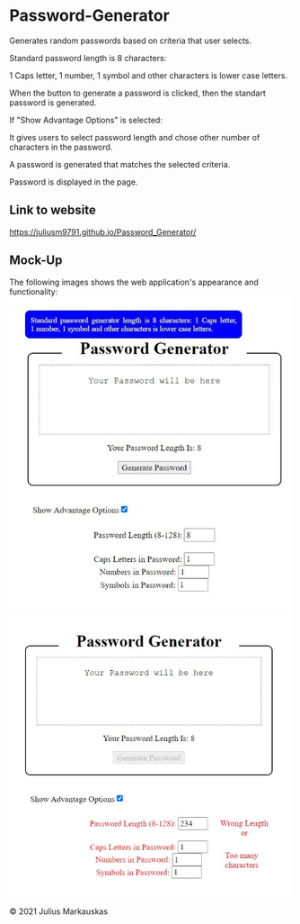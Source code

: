 # Password-Generator

Generates random passwords based on criteria that user selects.

Standard password length is 8 characters: 

1 Caps letter, 1 number, 1 symbol and other characters is lower case letters.

When the button to generate a password is clicked, then the standart password is generated.

If "Show Advantage Options" is selected:

It gives users to select password length and chose other number of characters in the password.

A password is generated that matches the selected criteria.

Password is displayed in the page.

## Link to website

https://juliusm9791.github.io/Password_Generator/

## Mock-Up
The following images shows the web application's appearance and functionality:
![The Password Generator 1.](./assets/images/no_error.JPG)
![The Password Generator 1.](./assets/images/error.JPG)


© 2021 Julius Markauskas
